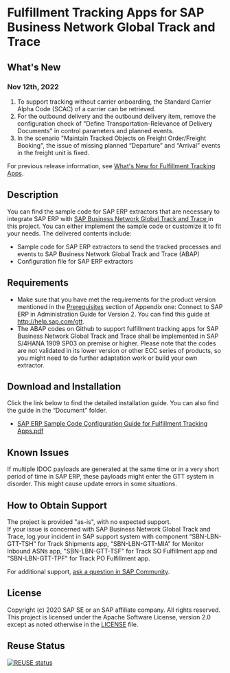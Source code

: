 # Fulfillment Tracking Apps for SAP Business Network Global Track and Trace 

## What's New
### Nov 12th, 2022
1. To support tracking without carrier onboarding, the Standard Carrier Alpha Code (SCAC) of a carrier can be retrieved.
2. For the outbound delivery and the outbound delivery item, remove the configuration check of "Define Transportation-Relevance of Delivery Documents" in control parameters and planned events.
3. In the scenario "Maintain Tracked Objects on Freight Order/Freight Booking", the issue of missing planned “Departure” and “Arrival” events in the freight unit is fixed.

For previous release information, see [What's New for Fulfillment Tracking Apps](https://github.wdf.sap.corp/TrackAndTrace/GTT-V2-Standard-Apps/blob/test/lbn-gtt-standard-app/Documents/What's%20New%20for%20Fulfillment%20Tracking%20Apps.md).


## Description
You can find the sample code for SAP ERP extractors that are necessary to integrate SAP ERP with [SAP Business Network Global Track and Trace ](https://help.sap.com/viewer/product/SAP_LBN_GTT_OPTION/LBN/en-US?task=discover_task) in this project. You can either implement the sample code or customize it to fit your needs. The delivered contents include: 

* Sample code for SAP ERP extractors to send the tracked processes and events to SAP Business Network Global Track and Trace (ABAP)
* Configuration file for SAP ERP extractors

 
## Requirements

* Make sure that you have met the requirements for the product version mentioned in the [Prerequisites](https://help.sap.com/docs/SAP_LBN_GTT_OPTION/d0802f41861a4f81a3610d873fdcf148/c9f7baf5f6e14be4ba9045786961de14.html) section of Appendix one: Connect to SAP ERP in Administration Guide for Version 2. You can find this guide at http://help.sap.com/gtt. 
* The ABAP codes on Github to support fulfillment tracking apps for SAP Business Network Global Track and Trace shall be implemented in SAP S/4HANA 1909 SP03 on premise or higher. Please note that the codes are not validated in its lower version or other ECC series of products, so you might need to do further adaptation work or build your own extractor.

## Download and Installation
Click the link below to find the detailed installation guide. You can also find the guide in the “Document” folder.
* [SAP ERP Sample Code Configuration Guide for Fulfillment Tracking Apps.pdf](https://github.com/SAP-samples/logistics-business-network-gtt-standardapps-samples/blob/master/lbn-gtt-standard-app/Documents/SAP%20ERP%20Sample%20Code%20Configuration%20Guide%20for%20Fulfillment%20Tracking%20Apps.pdf) </br>


## Known Issues
If multiple IDOC payloads are generated at the same time or in a very short period of time in SAP ERP, these payloads might enter the GTT system in disorder. This might cause update errors in some situations.

## How to Obtain Support
The project is provided "as-is", with no expected support. </br>
If your issue is concerned with SAP Business Network Global Track and Trace, log your incident in SAP support system with component “SBN-LBN-GTT-TSH” for Track Shipments app, “SBN-LBN-GTT-MIA” for Monitor Inbound ASNs app, "SBN-LBN-GTT-TSF" for Track SO Fulfillment app and "SBN-LBN-GTT-TPF" for Track PO Fulfillment app. 

For additional support, [ask a question in SAP Community](https://answers.sap.com/questions/ask.html?additionalTagId=73555000100800000602).

## License
Copyright (c) 2020 SAP SE or an SAP affiliate company. All rights reserved. This project is licensed under the Apache Software License, version 2.0 except as noted otherwise in the [LICENSE](https://github.com/SAP-samples/logistics-business-network-gtt-samples/blob/master/LICENSES/Apache-2.0.txt) file.

## Reuse Status
[![REUSE status](https://api.reuse.software/badge/github.com/SAP-samples/logistics-business-network-gtt-standardapps-samples)](https://api.reuse.software/info/github.com/SAP-samples/logistics-business-network-gtt-standardapps-samples)

